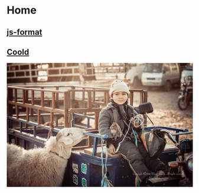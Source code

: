 # Home

## [js-format](js-form.html)

## [Coold](http://www.coolde.cn)

![image](images/33510132.jpg)
